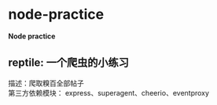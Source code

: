 # node-practice
**Node practice**

## reptile: 一个爬虫的小练习
描述：爬取糗百全部帖子 <br>
第三方依赖模块： express、superagent、cheerio、eventproxy
